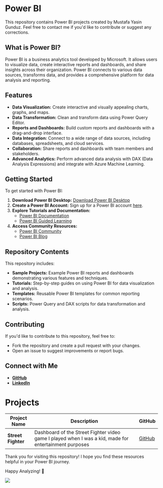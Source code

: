 # Power BI
This repository contains Power BI projects created by Mustafa Yasin Gunduz. Feel free to contact me if you'd like to contribute or suggest any corrections.


## What is Power BI?

Power BI is a business analytics tool developed by Microsoft. It allows users to visualize data, create interactive reports and dashboards, and share insights across their organization. Power BI connects to various data sources, transforms data, and provides a comprehensive platform for data analysis and reporting.

## Features

- **Data Visualization:** Create interactive and visually appealing charts, graphs, and maps.
- **Data Transformation:** Clean and transform data using Power Query Editor.
- **Reports and Dashboards:** Build custom reports and dashboards with a drag-and-drop interface.
- **Data Integration:** Connect to a wide range of data sources, including databases, spreadsheets, and cloud services.
- **Collaboration:** Share reports and dashboards with team members and stakeholders.
- **Advanced Analytics:** Perform advanced data analysis with DAX (Data Analysis Expressions) and integrate with Azure Machine Learning.

## Getting Started

To get started with Power BI:

1. **Download Power BI Desktop:** [Download Power BI Desktop](https://powerbi.microsoft.com/desktop/)
2. **Create a Power BI Account:** Sign up for a Power BI account [here](https://powerbi.microsoft.com/).
3. **Explore Tutorials and Documentation:**
   - [Power BI Documentation](https://docs.microsoft.com/en-us/power-bi/)
   - [Power BI Guided Learning](https://docs.microsoft.com/en-us/power-bi/guided-learning/)
4. **Access Community Resources:**
   - [Power BI Community](https://community.powerbi.com/)
   - [Power BI Blog](https://powerbi.microsoft.com/blog/)

## Repository Contents

This repository includes:
- **Sample Projects:** Example Power BI reports and dashboards demonstrating various features and techniques.
- **Tutorials:** Step-by-step guides on using Power BI for data visualization and analysis.
- **Templates:** Reusable Power BI templates for common reporting scenarios.
- **Scripts:** Power Query and DAX scripts for data transformation and analysis.

## Contributing

If you'd like to contribute to this repository, feel free to:
- Fork the repository and create a pull request with your changes.
- Open an issue to suggest improvements or report bugs.

## Connect with Me

- **[GitHub](https://github.com/mylinear)** 
- **[LinkedIn](https://www.linkedin.com/in/mustafayasingunduz)** 

# Projects

| Project Name | Description | GitHub |
| --- | --- | --- |
| **Street Fighter** | Dashboard of the Street Fighter video game I played when I was a kid, made for entertainment purposes | [GitHub](https://github.com/Mylinear/Power_Bi/tree/main/Street_Fighter) |

Thank you for visiting this repository! I hope you find these resources helpful in your Power BI journey.

Happy Analyzing! 🚀

[![](https://visitcount.itsvg.in/api?id=mylinear.power_bi&label=Visiter%20Count&color=10&icon=9&pretty=false)](https://visitcount.itsvg.in)
